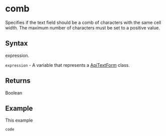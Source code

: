 # comb

Specifies if the text field should be a comb of characters with the same cell width. The maximum number of characters must be set to a positive value.

## Syntax

expression.

`expression` - A variable that represents a [ApiTextForm](../ApiTextForm.md) class.

## Returns

Boolean

## Example

This example

```javascript
code
```